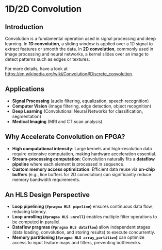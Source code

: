 # 1D/2D Convolution

## Introduction  
Convolution is a fundamental operation used in signal processing and deep learning. In **1D convolution**, a sliding window is applied over a 1D signal to extract features or smooth the data. In **2D convolution**, commonly used in image processing and neural networks, a kernel slides over an image to detect patterns such as edges or textures.  

For more details, have a look at https://en.wikipedia.org/wiki/Convolution#Discrete_convolution.

## Applications
- **Signal Processing** (audio filtering, equalization, speech recognition)  
- **Computer Vision** (image filtering, edge detection, object recognition)  
- **Deep Learning** (Convolutional Neural Networks for classification, segmentation)  
- **Medical Imaging** (MRI and CT scan analysis)  

## Why Accelerate Convolution on FPGA?  
- **High computational intensity**: Large kernels and high-resolution data require extensive computation, making hardware acceleration essential.  
- **Stream-processing computation**: Convolution naturally fits a **dataflow pipeline** where each element is processed in sequence.  
- **Custom memory access optimization**: Efficient data reuse via **on-chip buffers** (e.g., line buffers for 2D convolution) can significantly reduce memory bandwidth requirements.  

## An HLS Design Perspective  
- **Loop pipelining (`#pragma HLS pipeline`)** ensures continuous data flow, reducing latency.  
- **Loop unrolling (`#pragma HLS unroll`)** enables multiple filter operations to be computed in parallel.  
- **Dataflow pragmas (`#pragma HLS dataflow`)** allow independent stages (data loading, convolution, and storing results) to execute concurrently.  
- **Memory partitioning (`#pragma HLS array_partition`)** can optimize access to input feature maps and filters, preventing bottlenecks.  

